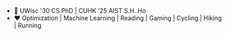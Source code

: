 - 📖 UWisc '30 CS PhD | CUHK '25 AIST  S.H. Ho
- ❤️ Optimization | Machine Learning | Reading | Gaming | Cycling | Hiking | Running
<!-- - 🔗 Personal Blog -->
<!--
**dmddjack/dmddjack** is a ✨ _special_ ✨ repository because its `README.md` (this file) appears on your GitHub profile.

Here are some ideas to get you started:

- 🔭 I’m currently working on ...
- 🌱 I’m currently learning ...
- 👯 I’m looking to collaborate on ...
- 🤔 I’m looking for help with ...
- 💬 Ask me about ...
- 📫 How to reach me: ...
- 😄 Pronouns: ...
- ⚡ Fun fact: ...
-->
